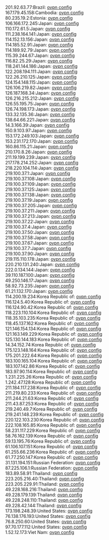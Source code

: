 201.92.63.77:Brazil: [ovpn config](vpn/201_92_63_77.ovpn)  
167.179.45.158:Cambodia: [ovpn config](vpn/167_179_45_158.ovpn)  
80.235.19.2:Estonia: [ovpn config](vpn/80_235_19_2.ovpn)  
106.166.172.245:Japan: [ovpn config](vpn/106_166_172_245.ovpn)  
110.172.61.5:Japan: [ovpn config](vpn/110_172_61_5.ovpn)  
111.238.164.141:Japan: [ovpn config](vpn/111_238_164_141.ovpn)  
114.152.13.156:Japan: [ovpn config](vpn/114_152_13_156.ovpn)  
114.185.52.91:Japan: [ovpn config](vpn/114_185_52_91.ovpn)  
114.189.92.79:Japan: [ovpn config](vpn/114_189_92_79.ovpn)  
115.39.244.67:Japan: [ovpn config](vpn/115_39_244_67.ovpn)  
116.82.25.29:Japan: [ovpn config](vpn/116_82_25_29.ovpn)  
118.241.144.186:Japan: [ovpn config](vpn/118_241_144_186.ovpn)  
122.208.194.111:Japan: [ovpn config](vpn/122_208_194_111.ovpn)  
122.26.210.125:Japan: [ovpn config](vpn/122_26_210_125.ovpn)  
124.154.148.115:Japan: [ovpn config](vpn/124_154_148_115.ovpn)  
126.106.219.82:Japan: [ovpn config](vpn/126_106_219_82.ovpn)  
126.187.168.34:Japan: [ovpn config](vpn/126_187_168_34.ovpn)  
126.216.215.212:Japan: [ovpn config](vpn/126_216_215_212.ovpn)  
126.55.195.75:Japan: [ovpn config](vpn/126_55_195_75.ovpn)  
126.74.198.173:Japan: [ovpn config](vpn/126_74_198_173.ovpn)  
133.32.135.36:Japan: [ovpn config](vpn/133_32_135_36.ovpn)  
138.64.66.221:Japan: [ovpn config](vpn/138_64_66_221.ovpn)  
14.3.166.39:Japan: [ovpn config](vpn/14_3_166_39.ovpn)  
150.9.103.97:Japan: [ovpn config](vpn/150_9_103_97.ovpn)  
153.172.249.103:Japan: [ovpn config](vpn/153_172_249_103.ovpn)  
153.231.172.170:Japan: [ovpn config](vpn/153_231_172_170.ovpn)  
160.86.115.21:Japan: [ovpn config](vpn/160_86_115_21.ovpn)  
210.170.8.26:Japan: [ovpn config](vpn/210_170_8_26.ovpn)  
211.19.199.239:Japan: [ovpn config](vpn/211_19_199_239.ovpn)  
217.178.214.252:Japan: [ovpn config](vpn/217_178_214_252.ovpn)  
218.220.104.114:Japan: [ovpn config](vpn/218_220_104_114.ovpn)  
219.100.37.1:Japan: [ovpn config](vpn/219_100_37_1.ovpn)  
219.100.37.108:Japan: [ovpn config](vpn/219_100_37_108.ovpn)  
219.100.37.109:Japan: [ovpn config](vpn/219_100_37_109.ovpn)  
219.100.37.125:Japan: [ovpn config](vpn/219_100_37_125.ovpn)  
219.100.37.138:Japan: [ovpn config](vpn/219_100_37_138.ovpn)  
219.100.37.19:Japan: [ovpn config](vpn/219_100_37_19.ovpn)  
219.100.37.205:Japan: [ovpn config](vpn/219_100_37_205.ovpn)  
219.100.37.211:Japan: [ovpn config](vpn/219_100_37_211.ovpn)  
219.100.37.213:Japan: [ovpn config](vpn/219_100_37_213.ovpn)  
219.100.37.22:Japan: [ovpn config](vpn/219_100_37_22.ovpn)  
219.100.37.4:Japan: [ovpn config](vpn/219_100_37_4.ovpn)  
219.100.37.50:Japan: [ovpn config](vpn/219_100_37_50.ovpn)  
219.100.37.58:Japan: [ovpn config](vpn/219_100_37_58.ovpn)  
219.100.37.67:Japan: [ovpn config](vpn/219_100_37_67.ovpn)  
219.100.37.7:Japan: [ovpn config](vpn/219_100_37_7.ovpn)  
219.100.37.90:Japan: [ovpn config](vpn/219_100_37_90.ovpn)  
219.115.110.178:Japan: [ovpn config](vpn/219_115_110_178.ovpn)  
220.210.131.240:Japan: [ovpn config](vpn/220_210_131_240.ovpn)  
222.0.134.144:Japan: [ovpn config](vpn/222_0_134_144.ovpn)  
39.110.187.100:Japan: [ovpn config](vpn/39_110_187_100.ovpn)  
49.250.146.17:Japan: [ovpn config](vpn/49_250_146_17.ovpn)  
58.92.73.235:Japan: [ovpn config](vpn/58_92_73_235.ovpn)  
61.21.132.170:Japan: [ovpn config](vpn/61_21_132_170.ovpn)  
114.200.19.234:Korea Republic of: [ovpn config](vpn/114_200_19_234.ovpn)  
116.124.5.40:Korea Republic of: [ovpn config](vpn/116_124_5_40.ovpn)  
116.124.90.42:Korea Republic of: [ovpn config](vpn/116_124_90_42.ovpn)  
118.223.110.104:Korea Republic of: [ovpn config](vpn/118_223_110_104.ovpn)  
118.35.103.235:Korea Republic of: [ovpn config](vpn/118_35_103_235.ovpn)  
118.45.137.162:Korea Republic of: [ovpn config](vpn/118_45_137_162.ovpn)  
121.146.154.134:Korea Republic of: [ovpn config](vpn/121_146_154_134.ovpn)  
121.163.149.229:Korea Republic of: [ovpn config](vpn/121_163_149_229.ovpn)  
125.130.144.183:Korea Republic of: [ovpn config](vpn/125_130_144_183.ovpn)  
14.34.152.74:Korea Republic of: [ovpn config](vpn/14_34_152_74.ovpn)  
175.123.148.164:Korea Republic of: [ovpn config](vpn/175_123_148_164.ovpn)  
175.201.222.64:Korea Republic of: [ovpn config](vpn/175_201_222_64.ovpn)  
183.100.165.104:Korea Republic of: [ovpn config](vpn/183_100_165_104.ovpn)  
183.107.142.86:Korea Republic of: [ovpn config](vpn/183_107_142_86.ovpn)  
183.97.90.114:Korea Republic of: [ovpn config](vpn/183_97_90_114.ovpn)  
1.231.225.26:Korea Republic of: [ovpn config](vpn/1_231_225_26.ovpn)  
1.242.47.128:Korea Republic of: [ovpn config](vpn/1_242_47_128.ovpn)  
211.184.117.238:Korea Republic of: [ovpn config](vpn/211_184_117_238.ovpn)  
211.219.80.233:Korea Republic of: [ovpn config](vpn/211_219_80_233.ovpn)  
211.244.21.63:Korea Republic of: [ovpn config](vpn/211_244_21_63.ovpn)  
211.43.87.253:Korea Republic of: [ovpn config](vpn/211_43_87_253.ovpn)  
219.240.49.7:Korea Republic of: [ovpn config](vpn/219_240_49_7.ovpn)  
219.241.148.239:Korea Republic of: [ovpn config](vpn/219_241_148_239.ovpn)  
220.122.103.230:Korea Republic of: [ovpn config](vpn/220_122_103_230.ovpn)  
222.108.165.85:Korea Republic of: [ovpn config](vpn/222_108_165_85.ovpn)  
58.231.117.229:Korea Republic of: [ovpn config](vpn/58_231_117_229.ovpn)  
58.76.162.139:Korea Republic of: [ovpn config](vpn/58_76_162_139.ovpn)  
59.13.195.76:Korea Republic of: [ovpn config](vpn/59_13_195_76.ovpn)  
61.106.107.151:Korea Republic of: [ovpn config](vpn/61_106_107_151.ovpn)  
61.255.66.236:Korea Republic of: [ovpn config](vpn/61_255_66_236.ovpn)  
61.77.250.147:Korea Republic of: [ovpn config](vpn/61_77_250_147.ovpn)  
31.131.194.151:Russian Federation: [ovpn config](vpn/31_131_194_151.ovpn)  
87.225.106.1:Russian Federation: [ovpn config](vpn/87_225_106_1.ovpn)  
183.89.58.91:Thailand: [ovpn config](vpn/183_89_58_91.ovpn)  
223.205.216.40:Thailand: [ovpn config](vpn/223_205_216_40.ovpn)  
223.205.229.91:Thailand: [ovpn config](vpn/223_205_229_91.ovpn)  
49.228.168.216:Thailand: [ovpn config](vpn/49_228_168_216.ovpn)  
49.228.179.139:Thailand: [ovpn config](vpn/49_228_179_139.ovpn)  
49.228.248.110:Thailand: [ovpn config](vpn/49_228_248_110.ovpn)  
49.228.42.144:Thailand: [ovpn config](vpn/49_228_42_144.ovpn)  
173.198.248.39:United States: [ovpn config](vpn/173_198_248_39.ovpn)  
76.138.176.193:United States: [ovpn config](vpn/76_138_176_193.ovpn)  
76.8.250.60:United States: [ovpn config](vpn/76_8_250_60.ovpn)  
97.70.177.112:United States: [ovpn config](vpn/97_70_177_112.ovpn)  
1.52.12.173:Viet Nam: [ovpn config](vpn/1_52_12_173.ovpn)  
